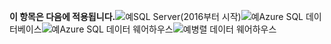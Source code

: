 <Token>**이 항목은 다음에 적용됩니다.**![예](../includes/media/yes.png)SQL Server(2016부터 시작)![예](../includes/media/yes.png)Azure SQL 데이터베이스![예](../includes/media/yes.png)Azure SQL 데이터 웨어하우스![예](../includes/media/yes.png)병렬 데이터 웨어하우스 </Token>